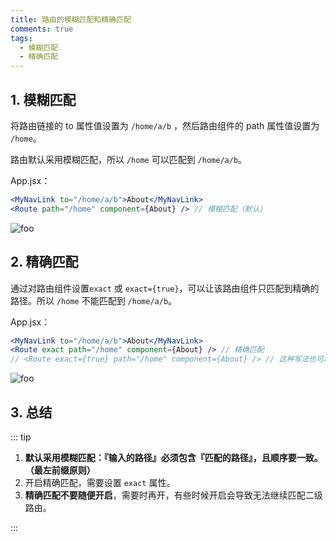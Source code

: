 ```yaml
---
title: 路由的模糊匹配和精确匹配
comments: true
tags:
  - 模糊匹配
  - 精确匹配
---
```


## 1. 模糊匹配

将路由链接的 to 属性值设置为 `/home/a/b` ，然后路由组件的 path 属性值设置为 `/home`。

路由默认采用模糊匹配，所以 `/home` 可以匹配到 `/home/a/b`。

App.jsx：

```jsx
<MyNavLink to="/home/a/b">About</MyNavLink>
<Route path="/home" component={About} /> // 模糊匹配（默认）
```

<img class="zoomable" :src="$withBase('/images/screenshot/5/6/1.gif')" alt="foo">

## 2. 精确匹配

通过对路由组件设置`exact` 或 `exact={true}`，可以让该路由组件只匹配到精确的路径。所以 `/home` 不能匹配到 `/home/a/b`。

App.jsx：

```jsx
<MyNavLink to="/home/a/b">About</MyNavLink>
<Route exact path="/home" component={About} /> // 精确匹配
// <Route exact={true} path="/home" component={About} /> // 这种写法也可以
```

<img class="zoomable" :src="$withBase('/images/screenshot/5/6/2.gif')" alt="foo">

## 3. 总结

::: tip

1. **默认采用模糊匹配：『输入的路径』必须包含『匹配的路径』，且顺序要一致。（最左前缀原则）**
2. 开启精确匹配，需要设置 `exact` 属性。
3. **精确匹配不要随便开启**，需要时再开，有些时候开启会导致无法继续匹配二级路由。

:::
